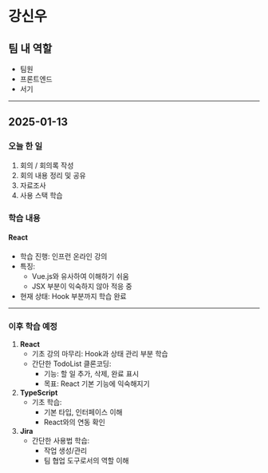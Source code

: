 # 강신우

## 팀 내 역할
- 팀원
- 프론트엔드
- 서기

---

## 2025-01-13

### 오늘 한 일
1. 회의 / 회의록 작성
2. 회의 내용 정리 및 공유
3. 자료조사
4. 사용 스택 학습

### 학습 내용
#### React
- 학습 진행: 인프런 온라인 강의
- 특징:
  - Vue.js와 유사하여 이해하기 쉬움
  - JSX 부분이 익숙하지 않아 적응 중
- 현재 상태: Hook 부분까지 학습 완료

---

### 이후 학습 예정
1. **React**
   - 기초 강의 마무리: Hook과 상태 관리 부분 학습
   - 간단한 TodoList 클론코딩:
     - 기능: 할 일 추가, 삭제, 완료 표시
     - 목표: React 기본 기능에 익숙해지기
2. **TypeScript**
   - 기초 학습:
     - 기본 타입, 인터페이스 이해
     - React와의 연동 확인
3. **Jira**
   - 간단한 사용법 학습:
     - 작업 생성/관리
     - 팀 협업 도구로서의 역할 이해
